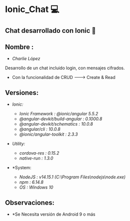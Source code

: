 # Ionic_Chat :computer:

## Chat desarrollado con Ionic :iphone:

## Nombre : 
* *Charlie López*

Desarrollo de un chat incluido login, con mensajes cifrados.


* Con la funcionalidad de CRUD ---> Create & Read

## Versiones:

* *Ionic:*

   * *Ionic Framework               : @ionic/angular 5.5.2*
   * *@angular-devkit/build-angular : 0.1000.8*
   * *@angular-devkit/schematics    : 10.0.8*
   * *@angular/cli                  : 10.0.8*
   * *@ionic/angular-toolkit        : 2.3.3*

* *Utility:*

   * *cordova-res : 0.15.2*
   * *native-run  : 1.3.0*

* *System:

   * *NodeJS : v14.15.1 (C:\Program Files\nodejs\node.exe)*
   * *npm    : 6.14.8*
   * *OS     : Windows 10*

## Observaciones:

* *Se Necesita versión de Android 9 o más
